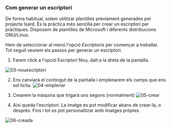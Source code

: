 ### Com generar un escriptori

De forma habitual, solem utilitzar plantilles prèviament generades pel projecte Isard. És la pràctica més senzilla per crear un escriptori per pràctiques. Disposem de plantilles de Microsoft i diferents distribucions GNU/Linux.

Hem de seleccionar al menú l'opció *Escriptoris* per començar a treballar. Tot seguit veurem els passos per generar un escriptori.

1. Farem click a l'opció Escriptori Nou, dalt a la dreta de la pantalla.

![03-nouescriptori](https://github.com/user-attachments/assets/97ea5d97-7f00-43e7-b538-47f171bb86ee)

2. Ens canviarà el contingut de la pantalla i emplenarem els camps que ens sol·licita.
![04-emplenar](https://github.com/user-attachments/assets/722b3bbf-9917-4621-a5eb-7442c319e19c)

3. Crearem la màquina que trigarà uns segons (normalment)
![05-crear](https://github.com/user-attachments/assets/14d65518-fab8-4745-9781-ee206e357081)

4. Així queda l'escriptori. La imatge es pot modificar abans de crear-la, o després. Fins i tot es pot personalitzar amb imatges pròpies.

![06-creada](https://github.com/user-attachments/assets/c4262ba1-2dbd-4c5f-bf8a-d44b799ba7ec)
